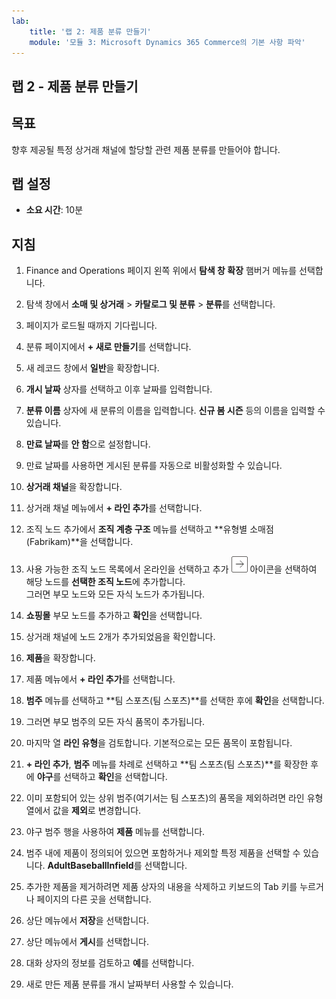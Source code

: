 ```yaml
---
lab:
    title: '랩 2: 제품 분류 만들기'
    module: '모듈 3: Microsoft Dynamics 365 Commerce의 기본 사항 파악'
---
```


## 랩 2 - 제품 분류 만들기

## 목표

향후 제공될 특정 상거래 채널에 할당할 관련 제품 분류를 만들어야 합니다.

## 랩 설정

   - **소요 시간**: 10분

## 지침

1. Finance and Operations 페이지 왼쪽 위에서 **탐색 창 확장** 햄버거 메뉴를 선택합니다.

1. 탐색 창에서 **소매 및 상거래** > **카탈로그 및 분류** > **분류**를 선택합니다.

1. 페이지가 로드될 때까지 기다립니다.

1. 분류 페이지에서 **+ 새로 만들기**를 선택합니다.

1. 새 레코드 창에서 **일반**을 확장합니다.

1. **개시 날짜** 상자를 선택하고 이후 날짜를 입력합니다.

1. **분류 이름** 상자에 새 분류의 이름을 입력합니다. **신규 봄 시즌** 등의 이름을 입력할 수 있습니다.

1. **만료 날짜**를 **안 함**으로 설정합니다.

1. 만료 날짜를 사용하면 게시된 분류를 자동으로 비활성화할 수 있습니다.

1. **상거래 채널**을 확장합니다.

1. 상거래 채널 메뉴에서 **+ 라인 추가**를 선택합니다.

1. 조직 노드 추가에서 **조직 계층 구조** 메뉴를 선택하고 **유형별 소매점(Fabrikam)**을 선택합니다.

1. 사용 가능한 조직 노드 목록에서 온라인을 선택하고 추가 ![오른쪽 화살표 아이콘](./media/d365-fo-add-org-node-icon.png) 아이콘을 선택하여 해당 노드를 **선택한 조직 노드**에 추가합니다.  
  그러면 부모 노드와 모든 자식 노드가 추가됩니다.

1. **쇼핑몰** 부모 노드를 추가하고 **확인**을 선택합니다.

1. 상거래 채널에 노드 2개가 추가되었음을 확인합니다.

1. **제품**을 확장합니다.

1. 제품 메뉴에서 **+ 라인 추가**를 선택합니다.

1. **범주** 메뉴를 선택하고 **팀 스포츠(팀 스포츠)**를 선택한 후에 **확인**을 선택합니다.

1. 그러면 부모 범주의 모든 자식 품목이 추가됩니다.

1. 마지막 열 **라인 유형**을 검토합니다. 기본적으로는 모든 품목이 포함됩니다.

1. **+ 라인 추가**, **범주** 메뉴를 차례로 선택하고 **팀 스포츠(팀 스포츠)**를 확장한 후에 **야구**를 선택하고 **확인**을 선택합니다.

1. 이미 포함되어 있는 상위 범주(여기서는 팀 스포츠)의 품목을 제외하려면 라인 유형 열에서 값을 **제외**로 변경합니다.

1. 야구 범주 행을 사용하여 **제품** 메뉴를 선택합니다.

1. 범주 내에 제품이 정의되어 있으면 포함하거나 제외할 특정 제품을 선택할 수 있습니다. **AdultBaseballInfield**를 선택합니다.

1. 추가한 제품을 제거하려면 제품 상자의 내용을 삭제하고 키보드의 Tab 키를 누르거나 페이지의 다른 곳을 선택합니다.

1. 상단 메뉴에서 **저장**을 선택합니다.

1. 상단 메뉴에서 **게시**를 선택합니다.

1. 대화 상자의 정보를 검토하고 **예**를 선택합니다.

1. 새로 만든 제품 분류를 개시 날짜부터 사용할 수 있습니다.
